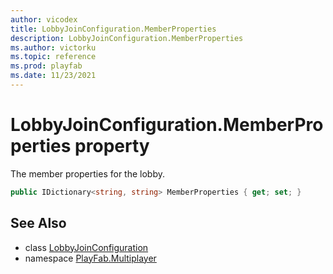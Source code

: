 ```yaml
---
author: vicodex
title: LobbyJoinConfiguration.MemberProperties
description: LobbyJoinConfiguration.MemberProperties
ms.author: victorku
ms.topic: reference
ms.prod: playfab
ms.date: 11/23/2021
---
```


# LobbyJoinConfiguration.MemberProperties property

The member properties for the lobby.

```csharp
public IDictionary<string, string> MemberProperties { get; set; }
```

## See Also

* class [LobbyJoinConfiguration](../LobbyJoinConfiguration.md)
* namespace [PlayFab.Multiplayer](../../PlayFabMultiplayerSDK.md)

